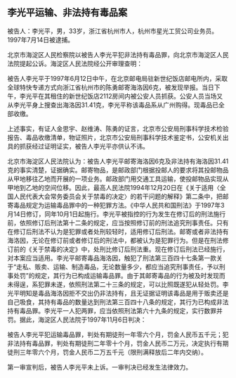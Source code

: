 ## 李光平运输、非法持有毒品案

被告人：李光平，男，33岁，浙江省杭州市人，杭州市星光工贸公司业务员。1997年7月14日被逮捕。

北京市海淀区人民检察院以被告人李光平犯非法持有毒品罪，向北京市海淀区人民法院提起公诉。海淀区人民法院经公开审理查明：

被告人李光平于1997年6月12日中午，在北京邮电局驻新世纪饭店邮电所内，采取全球特快专递方式向浙江省杭州市的陈勇邮寄海洛因6克，被发现举报。当日下午，李光平在其租住的新世纪饭店2112房间内被公安人员抓获。公安人员当场又从李光平身上搜查出海洛因31.41克，李光平称该毒品系从广州购得。现毒品已全部收缴。

上述事实，有证人金思宇、赵维涛、陈勇的证言，北京市公安局刑事科学技术检验报告、毒品收缴清单，物证照片，北京市公安局刑事科学技术鉴定书，公安机关出具的抓获经过证明证实，被告人李光平亦供认不讳。

北京市海淀区人民法院认为：被告人李光平邮寄海洛因6克及非法持有海洛因31.41克的事实清楚，证据确实。邮寄物品，是邮政部门根据投邮人的要求将其投邮物品从甲地移往乙地而开展的一项业务。邮政部门用交通工具运输，使投邮物品实现从甲地到乙地的空间位移。因此，最高人民法院1994年12月20日在《关于适用〈全国人民代表大会常务委员会关于禁毒的决定〉的若干问题的解释》第二条中，把邮寄毒品规定为运输毒品罪中的一种犯罪方法。《中华人民共和国刑法》于1997年3月14日修订，同年10月1日起施行。李光平被指控的行为发生在修订后的刑法施行前，依照修订后刑法第十二条的规定，应当按照修订前的刑法追究刑事责任。只有在修订后刑法不认为是犯罪或者处刑较轻时，适用修订后刑法。邮寄或者非法持有海洛因，无论在修订前或者修订后的刑法中，都被认为是犯罪行为。但是在刑法修订前的《关于禁毒的决定》中，处刑比修订后刑法重。现在修订后刑法已经施行，对本案应当适用。李光平邮寄毒品海洛因，触犯了刑法第三百四十七条第一款关于“走私、贩卖、运输、制造毒品，无论数量多少，都应当追究刑事责任，予以刑事处罚”的规定，其行为已构成运输毒品罪。由于其邮寄毒品的行为被及时发现而未得逞，系犯罪未遂，依照刑法第二十三条的规定，可以比照既遂犯从轻处罚。李光平明知是毒品海洛因拒不交出仍非法持有，且无证据证明该毒品是用于贩卖还是自己吸食，其持有毒品的数量达到刑法第三百四十八条的规定，其行为已构成非法持有毒品罪。李光平一人犯两罪，应当依照刑法第六十九条的规定，实行数罪并罚。据此，海淀区人民法院于1997年11月6日判决：

被告人李光平犯运输毒品罪，判处有期徒刑一年零六个月，罚金人民币五千元；犯非法持有毒品罪，判处有期徒刑二年零十个月，罚金人民币二万元，决定执行有期徒刑三年零六个月，罚金人民币二万五千元（限刑满释放后二年内交纳）。

第一审宣判后，被告人李光平未上诉。一审判决已经发生法律效力。

